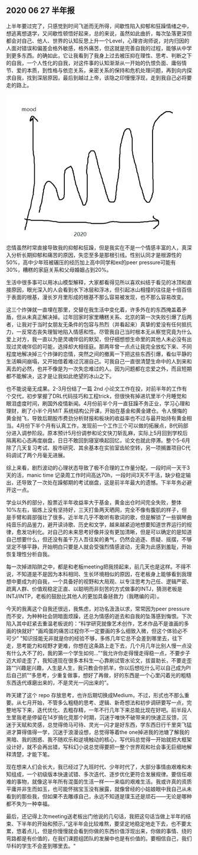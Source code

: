 ## 2020 06 27 半年报

上半年要过完了，只感觉到时间飞逝而无所得，间歇性陷入抑郁和狂躁情绪之中，想逃离想退学，又间歇性顿悟好起来，总的来说，虽然如此曲折，每次坠落更深但都会对自己、他人、世界的认知反思上升一个Level，心理咨询师说，对内归因的人面对错误和偏差会格外敏感，格外痛苦，但这就是完善自我的过程，能够从中学到更多东西。的确如此，它让我看到了我身上过去被压抑在理性、思考、判断之下的自我，一个人性化的自我，对这件事的认知渐渐从一开始的仇恨负面、庸俗情节、爱的本质，到性格与依恋关系，亲密关系的保持和危机处理问题，再到向内探求自我，找到深层原因，最后到越过上帝，该隐之印慢慢浮现，走到我自己必将要走的路上。

![灵魂画手](./asset/mood.png)
恋情虽然时常直接导致我的抑郁和狂躁，但是我实在不是一个情感丰富的人，真深入分析长期抑郁和痛苦的原因，失恋至多是那根引线。性别认同才是根源性的50%，高中少年班被碾压的经历加上高中同学和ex的peer pressure可能有30%，糟糕的家庭关系和父母婚姻占到20%。

生活中很多事可以用冰山模型解释，大家都看得见所以喜欢纠结于看见的冰顶和直接原因，眼光深入的人会看到水下冰层和浮冰，但引起冰山相撞的往往是十倍百倍于表面的根基，漫长岁月里形成的根基不那么容易被发现，也不那么容易改变。

这三个炸弹就一直埋在那里，交替在我生活中变化着，许多外在的东西掩盖着矛盾，但从未真正解决掉。过年回家时家里糟糕关系、北京的第一次失败引爆了后两者，让我对于当时女朋友无条件的包容与热烈（并看起来）真挚的爱没有任何抵抗力，一反常态丧失理智地陷入情感和性。尽管我自己当时根本无从察觉究竟为什么爱上对方，我一直以为是灵魂伴侣的默契，但仔细想想生命里的其他人未必没有出现过灵魂伴侣的可能，选择却大相径庭。那两年曾一点点让我完全放松下来、不同程度地解决掉三个炸弹的恋情，突然之间的撤离一下把这些东西引爆，看似平静的生活瞬间崩塌，又开始借着难过沉溺自己。可我自己一直很清楚生命中的人到来和离去的必然，也并不像是为一次失恋难过的人。因为问题都在恋爱之外，而且短期都不能解决，这才是让我如此绝望的冰山之下。

也不能说毫无成果。2-3月份结了一篇 2nd 小论文工作在投，对前半年的工作有个交代，初步掌握了DRL代码技巧和工程trick，但很快有掉进坑里半个月睡觉和眼泪虚度时间，刷国外疫情新闻。4月份前半个月一直狂躁不务正业，学习心理和理财，刷了小半个月MIT 系统结构公开课，开始在基金和黄金建仓。令人懊悔的黄金抛飞，导致后期股市费劲分析财报和板块的收益率也不过与最开始持有黄金相当。4月份下半个月有认真工作，发现前一个工作三个可以做的拓展点，B代码部分进入调参阶段。原本预计5月份调参和论文快刀斩乱麻，实际上5月回到学校后隔离和心态再度崩盘，日日不敢回到寝室唤起回忆，论文也就此停滞。整个5-6月除了几天复习考试、股市研究、其余基本在实验室齿轮空转，另一项搁置项目C代码调试了两个月毫无进展。

综上来看，剧烈波动的心理状态导致了极不合理的工作量分配，一段时间一天干3天的活，manic time 记录周工作时间高达70h，一段时间3天不干活，缺少稳定输出，还导致了一次处在躁郁期的考试崩盘，这是前半年最大的遗憾。下半年务必避开这一点。

学业以外的部分，股票近半年收益率大于基金，黄金出仓时间完全失败，整体10%左右，锻炼上没有坚持好，三天打鱼两天晒网，完全不像有腹肌的样子，但是手臂和肩部强壮了很多。近半年几乎不敢听有歌词的歌，但是解锁了一些钢琴曲纯音乐的品鉴力，避开读诗歌、历史和文学，越来越紧迫地想要知道世界运行的规律，愈发功利化。对自己的未来思考好像并没有更加清晰，但是可以确定的是知道自己想要什么，但还没有虽千万人吾往矣的勇气，仍然会追逐、质疑、摇摆，不够坚定不够平静，开始明白只要是人就会受强烈情感波动，无需为此感到羞耻，开始恢复理性分析自我。

每一次掉进陷阱之中，都是和老板meeting把我捞起来，前几天也是这样。不得不说，不知道是不是因为本科相同、生长环境相似的原因，在老板身上能够看到我理想中要成为的自我，一个具备好的视野和大局观、以专注思考为己任、逻辑严密、疏离人群、价值观稳定正直、以聪明而非刻苦的方式做事的INTJ，猜测老板是INTJ/INTP，老板的鼓励比其他人的更加具备拯救力（我瞎编的词）。

今天的我离这个自我还很远，我焦虑，对功名汲汲以求，常常因为peer pressure而不安，为种种社会阴暗面烦躁，还总为情感的逝去和自我的坠落感到悔恨。下次陷入其中赶紧去重温老板说的：“科学研究就像艺术创作，艺术作品不是谁画的多画的快就好” “画鸡蛋的痛苦过程你不一定要画的多么细致入微，但这个体验必不可少” "知识技能无非就是你的经验不够，多练几年它总不会差到哪里去，往下走，思考能力和视野才更难，你想在这条路上走下去，几个月几年比别人慢一点没有什么大不了的，我的第一个学生如何...”“我允许你走得慢走得稳一点，不要步子迈大却走歪了，我知道现在很多本科生一心靠刷试管水论文，拔苗助长，不要走歪路““兴趣是兴趣，人生是人生，我只教会你抓羊，你以后想吃什么可以自己成为PI后自己抓”“多思考，少重复做事，想好了再做，好的东西是一个心里闪着光的粗糙东西迭代琢磨出来的，不是灵光一闪出来的”。

昨天建了这个 repo 存放思考，也许后期切换成Medium，不过，形式也不那么重要。从七月开始，不管多么粗糙的思考、逻辑、新奇想法和初步调研要写一点，完整地写下来，迭代优化、去粗存精，一年不行几年下来总能比现在好吧。前半段人生里我老是停留在14岁搞化竞那个时期，沉迷于唯快不破带来的快速正反馈，沉迷于天赋和灵感，总觉得倚马可待、灵光一闪才是好东西，学东西日行千里突飞猛进才算得值得一学，沉迷于浪漫设想，总觉得等着the one掉进我的池塘了解我的黑暗、我的困惑、我不随欢乐和逆境触动的核心，写代码总觉得一开始就把大框架设计好，就不会再出错，写科幻小说总觉得要把一整个世界观和社会事无巨细地解释清楚，才能下笔。

现在想来人们会长大，我已经过了九班时代、少年时代了，大部分事情由艰难和未知组成，一个初级版本快速试错、多次迭代、逐步优化更符合发展规律。要信任艰难的事物，就像这半年所有混蛋的生活一样一一来临的艰难生活。我或许真的资质平庸并非生而如玉，也可能怀揣宝玉没有展露，就像曾经的小姑娘眼中我自己从未看到的那些我，但如果不去雕琢自己，永远不知道是璞玉还是顽石——无论是哪种都不失为一种幸福。

最后，还记得上次meeting送老板出门他说的几句话，我把这句话当做上半年的结束、下半年的开始和预示，”这半年会比较难熬，要坚定地稳定地走下去，也不要太累，悠着点儿，但是你慢慢就会看到你做的东西价值浮现出来，你做的事情、绕的弯路都是有价值的，在我们课题组团队的发展中也是有价值的。要相信自己，我们华科的学生不会差到哪里去。“ 